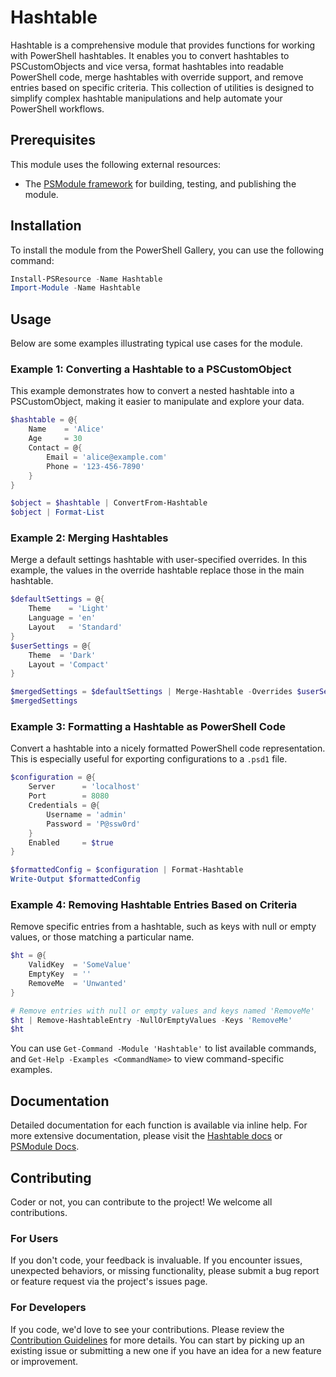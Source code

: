 # Hashtable

Hashtable is a comprehensive module that provides functions for working with PowerShell hashtables.
It enables you to convert hashtables to PSCustomObjects and vice versa, format hashtables into readable PowerShell
code, merge hashtables with override support, and remove entries based on specific criteria. This collection of
utilities is designed to simplify complex hashtable manipulations and help automate your PowerShell workflows.

## Prerequisites

This module uses the following external resources:
- The [PSModule framework](https://github.com/PSModule) for building, testing, and publishing the module.

## Installation

To install the module from the PowerShell Gallery, you can use the following command:

```powershell
Install-PSResource -Name Hashtable
Import-Module -Name Hashtable
```

## Usage

Below are some examples illustrating typical use cases for the module.

### Example 1: Converting a Hashtable to a PSCustomObject

This example demonstrates how to convert a nested hashtable into a PSCustomObject, making it easier to manipulate and explore your data.

```powershell
$hashtable = @{
    Name    = 'Alice'
    Age     = 30
    Contact = @{
        Email = 'alice@example.com'
        Phone = '123-456-7890'
    }
}

$object = $hashtable | ConvertFrom-Hashtable
$object | Format-List
```

### Example 2: Merging Hashtables

Merge a default settings hashtable with user-specified overrides. In this example, the values in the override hashtable
replace those in the main hashtable.

```powershell
$defaultSettings = @{
    Theme    = 'Light'
    Language = 'en'
    Layout   = 'Standard'
}
$userSettings = @{
    Theme  = 'Dark'
    Layout = 'Compact'
}

$mergedSettings = $defaultSettings | Merge-Hashtable -Overrides $userSettings
$mergedSettings
```

### Example 3: Formatting a Hashtable as PowerShell Code

Convert a hashtable into a nicely formatted PowerShell code representation. This is especially useful for exporting
configurations to a `.psd1` file.

```powershell
$configuration = @{
    Server      = 'localhost'
    Port        = 8080
    Credentials = @{
        Username = 'admin'
        Password = 'P@ssw0rd'
    }
    Enabled     = $true
}

$formattedConfig = $configuration | Format-Hashtable
Write-Output $formattedConfig
```

### Example 4: Removing Hashtable Entries Based on Criteria

Remove specific entries from a hashtable, such as keys with null or empty values, or those matching a particular name.

```powershell
$ht = @{
    ValidKey  = 'SomeValue'
    EmptyKey  = ''
    RemoveMe  = 'Unwanted'
}

# Remove entries with null or empty values and keys named 'RemoveMe'
$ht | Remove-HashtableEntry -NullOrEmptyValues -Keys 'RemoveMe'
$ht
```

You can use `Get-Command -Module 'Hashtable'` to list available commands, and `Get-Help -Examples <CommandName>` to view command-specific examples.

## Documentation

Detailed documentation for each function is available via inline help. For more extensive documentation, please visit the
[Hashtable docs](https://psmodule.io/Hashtable/) or [PSModule Docs](https://psmodule.io/docs).

## Contributing

Coder or not, you can contribute to the project! We welcome all contributions.

### For Users

If you don't code, your feedback is invaluable. If you encounter issues, unexpected behaviors, or missing functionality,
please submit a bug report or feature request via the project's issues page.

### For Developers

If you code, we'd love to see your contributions. Please review the [Contribution Guidelines](CONTRIBUTING.md) for more details.
You can start by picking up an existing issue or submitting a new one if you have an idea for a new feature or improvement.
